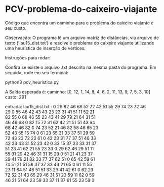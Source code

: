 # PCV-problema-do-caixeiro-viajante
Código que encontra um caminho para o problema do caixeiro viajante e seu custo.

Observação:
  O programa lê um arquivo matriz de distâncias, via arquivo de texto ('lau15_dist.txt')
  e resolve o problema do caixeiro viajante utilizando uma heurística de inserção de vértices.

Instruções para rodar:

Confira se existe o arquivo .txt descrito na mesma pasta do programa.
Em seguida, rode em seu terminal:

python3 pcv_heuristica.py

A Saída esperada é:
caminho:  [0, 12, 1, 14, 8, 4, 6, 2, 11, 13, 9, 7, 5, 3, 10]
custo:  291

entrada:
    lau15_dist.txt :
        0  29  82  46  68  52  72  42  51  55  29  74  23  72  46  
        29   0  55  46  42  43  43  23  23  31  41  51  11  52  21  
        82  55   0  68  46  55  23  43  41  29  79  21  64  31  51  
        46  46  68   0  82  15  72  31  62  42  21  51  51  43  64  
        68  42  46  82   0  74  23  52  21  46  82  58  46  65  23  
        52  43  55  15  74   0  61  23  55  31  33  37  51  29  59  
        72  43  23  72  23  61   0  42  23  31  77  37  51  46  33  
        42  23  43  31  52  23  42  0  33   15  37  33  33  31  37  
        51  23  41  62  21  55  23  33   0  29  62  46  29  51  11  
        55  31  29  42  46  31  31  15  29   0  51  21  41  23  37  
        29  41  79  21  82  33  77  37  62  51   0  65  42  59  61  
        74  51  21  51  58  37  37  33  46  21  65   0  61  11  55  
        23  11  64  51  46  51  51  33  29  41  42  61   0  62  23  
        72  52  31  43  65  29  46  31  51  23  59  11  62   0  59  
        46  21  51  64  23  59  33  37  11  37  61  55  23  59   0
